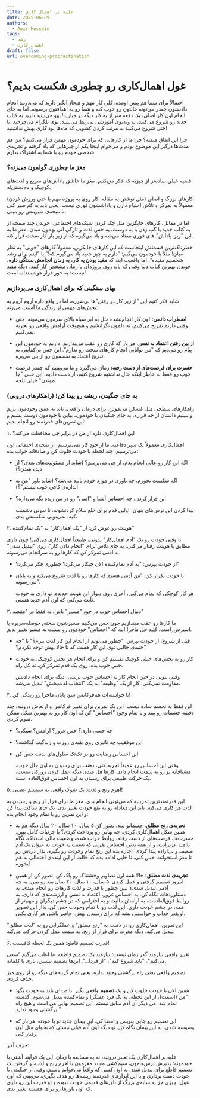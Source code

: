 ```yaml
---
title: غلبه بر اهمال کاری
date: 2025-06-09
authors:
  - Amir Hossein
tags:
  - رشد
  - اهمال_کاری
draft: false
url: overcoming-procrastination
---
```

# غول اهمال‌کاری رو چطوری شکست بدیم؟

احتمالاً برای شما هم پیش اومده. کلی کار مهم و هیجان‌انگیز دارید که می‌دونید انجام دادنشون چقدر می‌تونه حالتون رو خوب کنه و شما رو به اهدافتون برسونه. اما به جای انجام اون کار اصلی، یک دفعه سر از یه کار دیگه در میارید! یهو می‌بینید دارید یه کتاب جدید رو شروع می‌کنید، یه ویدیوی آموزشی بی‌ربط می‌بینید، توی تلگرام می‌چرخید، یا حتی شروع می‌کنید به مرتب کردن کشویی که ماه‌ها بود کاری بهش نداشتید!

چرا این اتفاق میفته؟ چرا ما از کارهایی که برای خودمون مهمن فرار می‌کنیم؟ من هم مدت‌ها درگیر این موضوع بودم و می‌خوام اینجا یکم از چیزهایی که یاد گرفتم و تجربه‌ی شخصی خودم رو با شما به اشتراک بذارم.

### مغز ما چطوری گولمون می‌زنه؟

قضیه خیلی ساده‌تر از چیزیه که فکر می‌کنیم. مغز ما عاشق پاداش‌های سریع و لذت‌های کوچیک و دم‌دستی‌ئه.

کارهای بزرگ و اصلی (مثل نوشتن یه مقاله، کار روی یه پروژه مهم یا حتی ورزش کردن) معمولاً به تمرکز و تلاش احتیاج دارن و پاداششون فوری نیست. یعنی باید یه کم صبر کنی تا نتیجه‌ی شیرینش رو ببینی.

اما در مقابل، کارهای جایگزین مثل چک کردن شبکه‌های اجتماعی، خوندن چند صفحه از یه کتاب جدید یا گپ زدن با یه دوست، یه حس لذت و تازگیِ آنی بهمون میدن. مغز ما به این "ریز-پاداش‌" های فوری معتاد می‌شه و یاد می‌گیره که از زیر بار کار سخت فرار کنه.

خطرناک‌ترین قسمتش اینجاست که این کارهای جایگزین، معمولاً کارهای "خوبی" به نظر میان! مثلاً با خودمون می‌گیم: "دارم یه چیز جدید یاد می‌گیرم که!" یا "اینم برای رشد شخصیم مفیده". اما واقعیت اینه که **مفید بودن یه کار، به زمان انجامش بستگی داره.** خوندن بهترین کتاب دنیا وقتی که باید روی پروژه‌ای با زمان مشخص کار کنید، دیگه مفید نیست؛ یه جور فرار هوشمندانه است!

### بهای سنگینی که برای اهمال‌کاری می‌پردازیم

شاید فکر کنیم این "از زیر کار در رفتن‌"ها بی‌ضرره، اما در واقع داره آروم آروم به بخش‌های مهمی از زندگی ما آسیب می‌زنه:

- **اضطراب دائمی:** اون کار انجام‌نشده مثل یه ابر سیاه بالای سرمون می‌مونه. حتی وقتی داریم تفریح می‌کنیم، ته دلمون نگرانشیم و هیچ‌وقت آرامش واقعی رو تجربه نمی‌کنیم.
    
- **از بین رفتن اعتماد به نفس:** هر بار که کاری رو عقب می‌ندازیم، داریم به خودمون این پیام رو می‌دیم که "من توانایی انجام کارهای سخت رو ندارم". این حس بی‌کفایتی به تدریج اعتماد به نفسمون رو از بین می‌بره.
    
- **حسرت برای فرصت‌های از دست رفته:** زمان می‌گذره و ما می‌بینیم که چقدر فرصت خوب رو فقط به خاطر اینکه حال نداشتیم شروع کنیم، از دست دادیم. این حس "جا موندن" خیلی تلخه.
    

### به جای جنگیدن، ریشه رو پیدا کن! (راهکارهای درونی)

راهکارهای سطحی مثل مُسکن می‌مونن. برای درمان واقعی، باید به عمق وجودمون بریم و ببینیم داستان از چه قراره. به جای جنگیدن با خودمون، بیاین با خودمون دوست بشیم و این تمرین‌های قدرتمند رو انجام بدیم:

۱. این اهمال‌کاری داره از من در برابر چی محافظت می‌کنه؟

اهمال‌کاری معمولاً یک سپر دفاعیه. ما از خودِ کار نمی‌ترسیم، از نتیجه‌ی احتمالی اون می‌ترسیم. چند لحظه با خودت خلوت کن و صادقانه جواب بده:

- اگه این کار رو عالی انجام بدم، از چی می‌ترسم؟ (شاید از مسئولیت‌های بعدی؟ از دیده شدن؟)
    
- اگه شکست بخورم، چه باوری در مورد خودم تایید می‌شه؟ (شاید باور "من به اندازه‌ی کافی خوب نیستم"؟)
    
- این فرار کردن، چه احساس آشنا و "امنی" رو در من زنده نگه می‌داره؟
    
    پیدا کردن این ترس‌های پنهان، اولین قدم برای خلع سلاح کردنشونه. تا ندونی دشمنت کیه، نمی‌تونی شکستش بدی.
    

۲. هویتت رو عوض کن: از "یک اهمال‌کار" به "یک تمام‌کننده"

تا وقتی خودت رو یک "آدم اهمال‌کار" بدونی، طبیعتاً اهمال‌کاری می‌کنی! چون داری مطابق با هویتت رفتار می‌کنی. به جای تلاش برای "انجام دادن کار"، روی "تبدیل شدن" به آدمی تمرکز کن که کارها رو به سرانجام می‌رسونه.

- از خودت بپرس: "یه آدم تمام‌کننده الان چیکار می‌کرد؟ چطوری فکر می‌کرد؟"
    
- با خودت تکرار کن: "من آدمی هستم که کارها رو با لذت شروع می‌کنه و به پایان می‌رسونه".
    
    هر کار کوچکی که تمام می‌کنی، آجری روی دیوار این هویت جدیده. تو داری به خودت ثابت می‌کنی که اون آدم جدید هستی.
    

۳. دنبال احساس خوب در خودِ "مسیر" باش، نه فقط در "مقصد"

ما کارها رو عقب میندازیم چون حس می‌کنیم مسیرشون سخته, حوصله‌سربره یا استرس‌زاست. کلید حل ماجرا اینه که "احساس" خودمون رو نسبت به مسیر تغییر بدیم.

- قبل از شروع، از خودت بپرس: "چطور می‌تونم از انجام این کار لذت ببرم؟" یا "چه جنبه‌ی جالبی توی این کار هست که تا حالا بهش توجه نکردم؟"
    
- کار رو به بخش‌های خیلی کوچیک تقسیم کن و برای انجام هر بخش کوچیک، به خودت حس خوب بده. روی یک قدم تمرکز کن، نه کل راه.
    
    وقتی بتونی در حین انجام کار به احساس خوب برسی، دیگه برای انجام دادنش مقاومت نمی‌کنی. کار از یک "وظیفه" به یک "انتخاب لذت‌بخش" تبدیل می‌شه.
    

۴. با خواسته‌ات هم‌فرکانس شو: پایان ماجرا رو زندگی کن!

این فقط یه تجسم ساده نیست. این یک تمرین برای تغییر فرکانس و ارتعاش درونیه. چند دقیقه چشمات رو ببند و با تمام وجود "احساس" کن که اون کار رو به بهترین شکل ممکن تموم کردی.

- چه حسی داری؟ حس غرور؟ آرامش؟ سبکی؟
    
- این موفقیت چه تاثیری روی بقیه‌ی روزت و زندگیت گذاشته؟
    
- این احساس رضایت رو در تک‌تک سلول‌های بدنت حس کن.
    
    وقتی این احساس رو عمیقاً تجربه کنی، ذهنت برای رسیدن به اون حال خوب، مشتاقانه تو رو به سمت انجام دادن کارها هل میده. دیگه عمل کردن زورکی نیست، یک حرکت طبیعی برای رسیدن به اون احساس فوق‌العاده است.
    

۵. اهرم رنج و لذت: یک شوک واقعی به سیستم عصبی!

این قدرتمندترین تمرینیه که می‌تونی انجام بدی. مغز ما برای فرار از رنج و رسیدن به لذت هر کاری می‌کنه. باید این معادله رو به نفع خودت تغییر بدی. یک جای ساکت پیدا کن و این تمرین رو با تمام وجود انجام بده:

- **تجربه‌ی رنج مطلق:** چشماتو ببند. تصور کن ۵ سال، ۱۰ سال، ۲۰ سال دیگه هم به همین شکل اهمال‌کاری کردی. چه بهایی رو پرداخت کردی؟ با جزئیات کامل ببین. حسرت‌ها، فرصت‌های از دست رفته، روابط خراب شده، وضعیت مالی اسفناک، نگاه ناامید عزیزانت، و از همه بدتر، احساس نفرتی که نسبت به خودت به عنوان یک آدم ضعیف و بی‌اراده پیدا کردی. اجازه بده این رنج تمام وجودت رو بگیره. بذار دردش رو تا مغز استخوانت حس کنی. تا جایی ادامه بده که حالت از این آینده‌ی احتمالی به هم بخوره!
    
- **تجربه‌ی لذت مطلق:** حالا همه اون تصاویر وحشتناک رو پاک کن. تصور کن از همین امروز تصمیم گرفتی و عمل کردی. ۵ سال، ۱۰ سال، ۲۰ سال بعد رو ببین. به چه آدمی تبدیل شدی؟ ببین چطور با قدرت و لذت کارهات رو انجام میدی. به دستاوردهات نگاه کن. به احساس غرور، اعتماد به نفس و ارزشمندی که داری. به روابط فوق‌العاده‌ت، به آرامش مالیت و به احترامی که در چشم دیگران و مهم‌تر از همه، در چشم خودت داری. این لذت رو با تمام وجودت حس کن. بذار این تصویر اونقدر جذاب و خواستنی بشه که برای رسیدن بهش، حاضر باشی هر کاری بکنی.
    

این تمرین، اهمال‌کاری رو در ذهنت به "رنج مطلق" و عملگرایی رو به "لذت مطلق" تبدیل می‌کنه. دیگه مغزت برای فرار از رنج، به سمت عمل کردن حرکت می‌کنه.

۶. قدرت تصمیم قاطع: همین یک لحظه کافیست!

تغییر واقعی نیازمند گذر زمان نیست؛ نیازمند یک تصمیم قاطعه. ما اغلب می‌گیم "سعی می‌کنم"، "باید شروع کنم"، "از فردا...". این‌ها تصمیم نیستن، بازی با کلماته.

تصمیم واقعی یعنی راه برگشتی وجود نداره. یعنی تمام گزینه‌های دیگه رو از روی میز حذف کردی.

- همین الان با خودت خلوت کن و یک **تصمیم** واقعی بگیر. با صدای بلند به خودت بگو: "من (اسمت)، از این لحظه، به یک فرد عملگرا و تمام‌کننده تبدیل می‌شوم. گذشته تمام شد. من دیگر آن آدم سابق نیستم. این تصمیم نهایی من است و هیچ راه برگشتی وجود ندارد."
    
- این تصمیم رو جایی بنویس و امضا کن. این پیمان جدید تو با خودته. هر بار که وسوسه شدی، به این پیمان نگاه کن. تو دیگه اون آدم قبلی نیستی که بخوای مثل اون رفتار کنی.
    

حرف آخر:

غلبه بر اهمال‌کاری یک تغییر درونیه، نه یه مسابقه با زمان. این یک فرآیند آشتی با خودمونه؛ پذیرش ترس‌هامون، سیم‌کشی مجدد مغزمون با اهرم رنج و لذت، و گرفتن یک تصمیم قاطع برای تبدیل شدن به اون کسی که واقعاً می‌خوایم باشیم. وقتی از جنگیدن با خودت دست برداری و با این ابزارهای قدرتمند ریشه‌ها رو هدف بگیری، می‌بینی که اون غول، چیزی جز یه سایه‌ی بزرگ از باورهای قدیمی خودت نبوده و تو قدرت این رو داری که اون باورها رو برای همیشه تغییر بدی.
